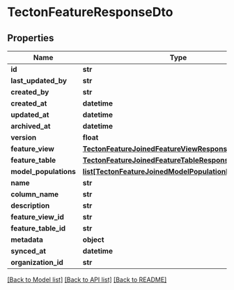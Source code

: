 # TectonFeatureResponseDto

## Properties
Name | Type | Description | Notes
------------ | ------------- | ------------- | -------------
**id** | **str** |  | [optional] 
**last_updated_by** | **str** |  | [optional] 
**created_by** | **str** |  | [optional] 
**created_at** | **datetime** |  | [optional] 
**updated_at** | **datetime** |  | [optional] 
**archived_at** | **datetime** |  | [optional] 
**version** | **float** |  | [optional] 
**feature_view** | [**TectonFeatureJoinedFeatureViewResponseDto**](TectonFeatureJoinedFeatureViewResponseDto.md) |  | [optional] 
**feature_table** | [**TectonFeatureJoinedFeatureTableResponseDto**](TectonFeatureJoinedFeatureTableResponseDto.md) |  | [optional] 
**model_populations** | [**list[TectonFeatureJoinedModelPopulationResponseDto]**](TectonFeatureJoinedModelPopulationResponseDto.md) |  | [optional] 
**name** | **str** |  | 
**column_name** | **str** |  | 
**description** | **str** |  | [optional] 
**feature_view_id** | **str** |  | [optional] 
**feature_table_id** | **str** |  | [optional] 
**metadata** | **object** |  | [optional] 
**synced_at** | **datetime** |  | [optional] 
**organization_id** | **str** |  | 

[[Back to Model list]](../README.md#documentation-for-models) [[Back to API list]](../README.md#documentation-for-api-endpoints) [[Back to README]](../README.md)

